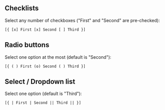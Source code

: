 ## Checklists

Select any number of checkboxes ("First" and "Second" are pre-checked): 

```
[{ [x] First [x] Second [ ] Third }]
```

## Radio buttons

Select one option at the most (default is "Second"): 

```
[{ ( ) First (o) Second ( ) Third }]
```

## Select / Dropdown list

Select one option (default is "Third"): 
```
[{ | First | Second || Third || }]
```
